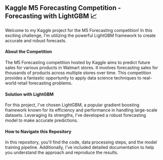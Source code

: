 ## Kaggle M5 Forecasting Competition - Forecasting with LightGBM 📈

Welcome to my Kaggle project for the M5 Forecasting competition! In this exciting challenge, I'm utilizing the powerful LightGBM framework to create accurate and robust forecasts.

#### About the Competition
The M5 Forecasting competition hosted by Kaggle aims to predict future sales for various products in Walmart stores. It involves forecasting sales for thousands of products across multiple stores over time. This competition provides a fantastic opportunity to apply data science techniques to real-world retail forecasting problems.

#### Solution with LightGBM
For this project, I've chosen LightGBM, a popular gradient boosting framework known for its efficiency and performance in handling large-scale datasets. Leveraging its strengths, I've developed a robust forecasting model to make accurate predictions.

#### How to Navigate this Repository
In this repository, you'll find the code, data processing steps, and the model training pipeline. Additionally, I've included detailed documentation to help you understand the approach and reproduce the results.
